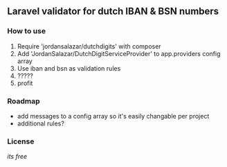 ## Laravel validator for dutch IBAN & BSN numbers

### How to use
1. Require 'jordansalazar/dutchdigits' with composer
2. Add 'JordanSalazar/DutchDigitServiceProvider' to app.providers config array
3. Use iban and bsn as validation rules
4. ?????
5. profit

### Roadmap
- add messages to a config array so it's easily changable per project
- additional rules? 

### License
 _its free_
